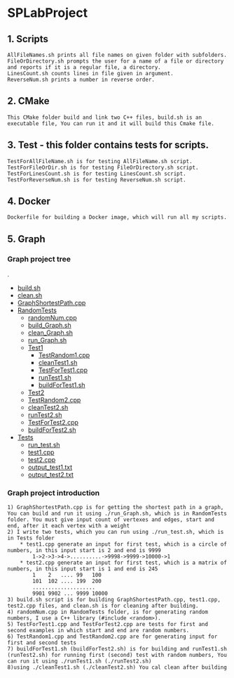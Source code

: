# SPLabProject
## 1. Scripts
	AllFileNames.sh prints all file names on given folder with subfolders.
	FileOrDirectory.sh prompts the user for a name of a file or directory and reports if it is a regular file, a directory.
	LinesCount.sh counts lines in file given in argument.
	ReverseNum.sh prints a number in reverse order.

## 2. CMake
	This CMake folder build and link two C++ files, build.sh is an executable file, You can run it and it will build this Cmake file.

## 3. Test - this folder contains tests for scripts.
	TestForAllFileName.sh is for testing AllFileName.sh script.
	TestForFileOrDir.sh is for testing FileOrDirectory.sh script.
	TestForLinesCount.sh is for testing LinesCount.sh script.
	TestForReverseNum.sh is for testing ReverseNum.sh script.

## 4. Docker
	Dockerfile for building a Docker image, which will run all my scripts.

## 5. Graph
### **Graph project tree**

.
 * [build.sh](./Graph/build.sh)
 * [clean.sh](./Graph/clean.sh)
 * [GraphShortestPath.cpp](./Graph/GraphShortestPath.cpp)
 * [RandomTests](./Graph/RandomTests)
   * [randomNum.cpp](./Graph/RandomTests/randomNum.cpp)
   * [build_Graph.sh](./Graph/RandomTests/build_Graph.sh)
   * [clean_Graph.sh](./Graph/RandomTests/clean_Graph.sh)
   * [run_Graph.sh](./Graph/RandomTests/run_Graph.sh)
   * [Test1](./Graph/RandomTests/Test1)
     * [TestRandom1.cpp](./Graph/RandomTests/Test1/TestRandom1.cpp)
     * [cleanTest1.sh](./Graph/RandomTests/Test1/cleanTest1.sh)
     * [TestForTest1.cpp](./Graph/RandomTests/Test1/TestForTest1.cpp)
     * [runTest1.sh](./Graph/RandomTests/Test1/runTest1.sh)
     * [buildForTest1.sh](./Graph/RandomTests/Test1/buildForTest1.sh)
   * [Test2](./Graph/RandomTests/Test2)
   * [TestRandom2.cpp](./Graph/RandomTests/Test2/TestRandom2.cpp)
   * [cleanTest2.sh](./Graph/RandomTests/Test2/cleanTest2.sh)
   * [runTest2.sh](./Graph/RandomTests/Test2/runTest2.sh)
   * [TestForTest2.cpp](./Graph/RandomTests/Test2/TestForTest2.cpp)
   * [buildForTest2.sh](./Graph/RandomTests/Test2/buildForTest2.sh)
 * [Tests](./Graph/Tests)
   * [run_test.sh](./Graph/Tests/run_test.sh)
   * [test1.cpp](./Graph/Tests/test1.cpp)
   * [test2.cpp](./Graph/Tests/test2.cpp)
   * [output_test1.txt](./Graph/Tests/output_test1.txt)
   * [output_test2.txt](./Graph/Tests/output_test2.txt)


### **Graph project introduction**

	1) GraphShortestPath.cpp is for getting the shortest path in a graph, You can build and run it using ./run_Graph.sh, which is in RandomTests folder. You must give input count of vertexes and edges, start and end, after it each vertex with a weight
	2) I write two tests, which you can run using ./run_test.sh, which is in Tests folder
        * test1.cpp generate an input for first test, which is a circle of numbers, in this input start is 2 and end is 9999
			1->2->3->4->..........->9998->9999->10000->1
		* test2.cpp generate an input for first test, which is a matrix of numbers, in this input start is 1 and end is 245
			1    2   .... 99   100
			101  102 .... 199  200
			....................
			9901 9902 ... 9999 10000
	3) build.sh script is for building GraphShortestPath.cpp, test1.cpp, test2.cpp files, and clean.sh is for cleaning after building.
	4) randomNum.cpp in RandomTests folder, is for generating random numbers, I use a C++ library (#include <random>).
	5) TestForTest1.cpp and TestForTest2.cpp are tests for first and second examples in which start and end are random numbers.
	6) TestRandom1.cpp and TestRandom2.cpp are for generating input for first and second tests
	7) buildForTest1.sh (buildForTest2.sh) is for building and runTest1.sh (runTest2.sh) for running first (second) test with random numbers, You can run it using ./runTest1.sh (./runTest2.sh)
	8)using ./cleanTest1.sh (./cleanTest2.sh) You cal clean after building
